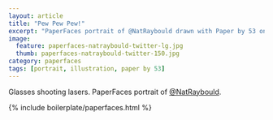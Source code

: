 ```yaml
---
layout: article
title: "Pew Pew Pew!"
excerpt: "PaperFaces portrait of @NatRaybould drawn with Paper by 53 on an iPad."
image: 
  feature: paperfaces-natraybould-twitter-lg.jpg
  thumb: paperfaces-natraybould-twitter-150.jpg
category: paperfaces
tags: [portrait, illustration, paper by 53]
---
```


Glasses shooting lasers. PaperFaces portrait of [@NatRaybould](http://twitter.com/NatRaybould).

{% include boilerplate/paperfaces.html %}